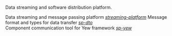 Data streaming and software distribution platform.

Data streaming and message passing platform *[streaming-platform](https://github.com/astromq/streaming-platform/tree/master/streaming-platform)*
Message format and types for data transfer *[sp-dto](https://github.com/astromq/streaming-platform/tree/master/sp-dto)*  
Component communication tool for Yew framework *[sp-yew](https://github.com/astromq/streaming-platform/tree/master/sp-yew)*